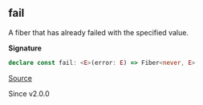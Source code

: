 ## fail

A fiber that has already failed with the specified value.

**Signature**

```ts
declare const fail: <E>(error: E) => Fiber<never, E>
```

[Source](https://github.com/Effect-TS/effect/tree/main/packages/effect/src/Fiber.ts#L408)

Since v2.0.0